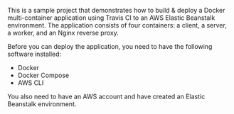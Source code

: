 This is a sample project that demonstrates how to build & deploy a Docker multi-container application using Travis CI to an AWS Elastic Beanstalk environment. The application consists of four containers: a client, a server, a worker, and an Nginx reverse proxy.

  Before you can deploy the application, you need to have the following software installed:

   - Docker
   - Docker Compose
   - AWS CLI
  
  You also need to have an AWS account and have created an Elastic Beanstalk environment.
